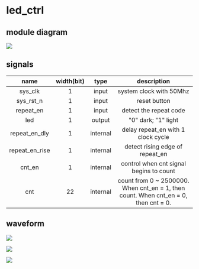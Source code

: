 # led_ctrl

## module diagram

![](E:\IC_design\Verilog\FPGA_S6\infrared_rcv\doc\led_ctrl_module.png)

## signals

|      name      | width(bit) |   type   |                         description                          |
| :------------: | :--------: | :------: | :----------------------------------------------------------: |
|    sys_clk     |     1      |  input   |                   system clock with 50Mhz                    |
|   sys_rst_n    |     1      |  input   |                         reset button                         |
|   repeat_en    |     1      |  input   |                    detect the repeat code                    |
|      led       |     1      |  output  |                     "0" dark; "1" light                      |
| repeat_en_dly  |     1      | internal |              delay repeat_en with 1 clock cycle              |
| repeat_en_rise |     1      | internal |               detect rising edge of repeat_en                |
|     cnt_en     |     1      | internal |           control when cnt signal begins to count            |
|      cnt       |     22     | internal | count from 0 ~ 2500000. When cnt_en = 1, then count. When cnt_en = 0, then cnt = 0. |

## waveform

![](E:\IC_design\Verilog\FPGA_S6\infrared_rcv\doc\led_ctrl_waveform1.png)

![](E:\IC_design\Verilog\FPGA_S6\infrared_rcv\doc\led_ctrl_waveform2.png)

![](E:\IC_design\Verilog\FPGA_S6\infrared_rcv\doc\led_ctrl_waveform3.png)